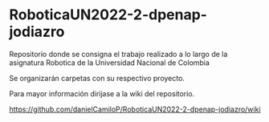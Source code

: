 # RoboticaUN2022-2-dpenap-jodiazro
Repositorio donde se consigna el trabajo realizado a lo largo de la asignatura Robotica de la Universidad Nacional de Colombia

Se organizarán carpetas con su respectivo proyecto.

Para mayor información dirijase a la wiki del repositorio.

https://github.com/danielCamiloP/RoboticaUN2022-2-dpenap-jodiazro/wiki
